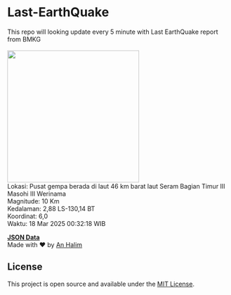 # Last-EarthQuake
This repo will looking update every 5 minute with Last EarthQuake report from BMKG
<br>
<br>
<img src="undefined" width="300"/>
<br>
Lokasi: Pusat gempa berada di laut 46 km barat laut Seram Bagian Timur  III Masohi III Werinama <br>
Magnitude: 10 Km <br>
Kedalaman: 2,88 LS-130,14 BT <br>
Koordinat: 6,0 <br>
Waktu: 18 Mar 2025 00:32:18 WIB <br>

<a href="./data/data.json">**JSON Data**</a>
<br>
Made with ❤️ by <a href="https://github.com/an-halim">An Halim</a>
## License

This project is open source and available under the [MIT License](LICENSE).
